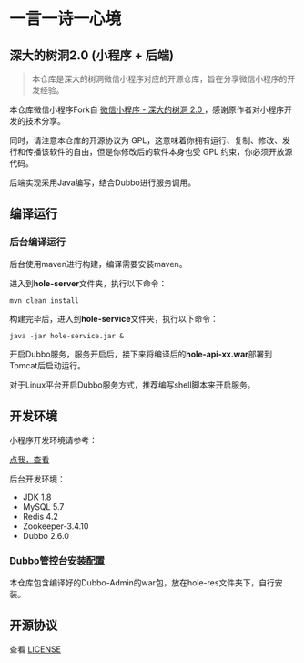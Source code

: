 # 一言一诗一心境

## 深大的树洞2.0 (小程序 + 后端)

>本仓库是深大的树洞微信小程序对应的开源仓库，旨在分享微信小程序的开发经验。

本仓库微信小程序Fork自
[微信小程序 - 深大的树洞 2.0 ](https://github.com/jas0ncn/szushudong)，感谢原作者对小程序开发的技术分享。

同时，请注意本仓库的开源协议为 GPL，这意味着你拥有运行、复制、修改、发行和传播该软件的自由，但是你修改后的软件本身也受 GPL 约束，你必须开放源代码。

后端实现采用Java编写，结合Dubbo进行服务调用。

## 编译运行

### 后台编译运行

后台使用maven进行构建，编译需要安装maven。

进入到**hole-server**文件夹，执行以下命令：

```
mvn clean install
```
构建完毕后，进入到**hole-service**文件夹，执行以下命令：

```
java -jar hole-service.jar &
```
开启Dubbo服务，服务开启后，接下来将编译后的**hole-api-xx.war**部署到Tomcat后启动运行。

对于Linux平台开启Dubbo服务方式，推荐编写shell脚本来开启服务。

## 开发环境

小程序开发环境请参考：

[点我，查看](https://github.com/mstao/lkl-hole/blob/master/hole-client/README.md)

后台开发环境：

- JDK 1.8
- MySQL 5.7
- Redis 4.2
- Zookeeper-3.4.10
- Dubbo 2.6.0

### Dubbo管控台安装配置

本仓库包含编译好的Dubbo-Admin的war包，放在hole-res文件夹下，自行安装。

## 开源协议
查看 [LICENSE](https://github.com/mstao/lkl-hole/blob/master/LICENSE)






